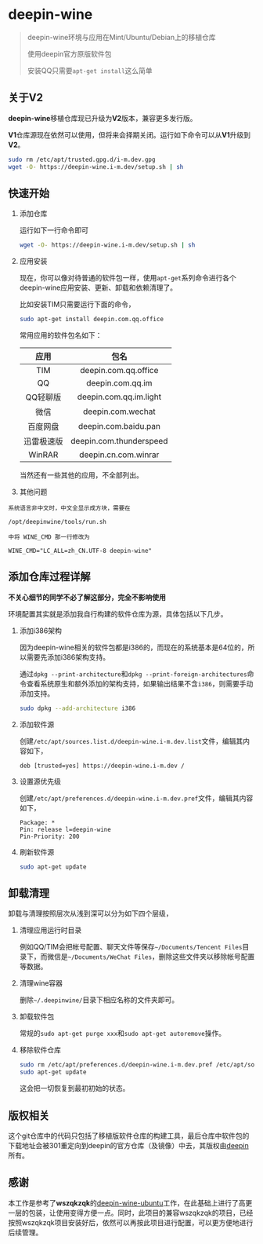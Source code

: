 # deepin-wine

> deepin-wine环境与应用在Mint/Ubuntu/Debian上的移植仓库
>
> 使用deepin官方原版软件包
>
> 安装QQ只需要`apt-get install`这么简单

## 关于V2

**deepin-wine**移植仓库现已升级为**V2**版本，兼容更多发行版。

**V1**仓库源现在依然可以使用，但将来会择期关闭。运行如下命令可以从**V1**升级到**V2**。

```sh
sudo rm /etc/apt/trusted.gpg.d/i-m.dev.gpg
wget -O- https://deepin-wine.i-m.dev/setup.sh | sh
```

## 快速开始

1. 添加仓库

   运行如下一行命令即可

   ```sh
   wget -O- https://deepin-wine.i-m.dev/setup.sh | sh
   ```

2. 应用安装

   现在，你可以像对待普通的软件包一样，使用`apt-get`系列命令进行各个deepin-wine应用安装、更新、卸载和依赖清理了。

   比如安装TIM只需要运行下面的命令，

   ```sh
   sudo apt-get install deepin.com.qq.office
   ```

   常用应用的软件包名如下：

   |    应用    |          包名           |
   | :--------: | :---------------------: |
   |    TIM     |  deepin.com.qq.office   |
   |     QQ     |    deepin.com.qq.im     |
   |  QQ轻聊版  | deepin.com.qq.im.light  |
   |    微信    |    deepin.com.wechat    |
   |  百度网盘  |  deepin.com.baidu.pan   |
   | 迅雷极速版 | deepin.com.thunderspeed |
   |   WinRAR   |  deepin.cn.com.winrar   |

   当然还有一些其他的应用，不全部列出。
   
3. 其他问题
```
系统语言非中文时，中文全显示成方块，需要在

/opt/deepinwine/tools/run.sh

中将 WINE_CMD 那一行修改为

WINE_CMD="LC_ALL=zh_CN.UTF-8 deepin-wine"
```

## 添加仓库过程详解

**不关心细节的同学不必了解这部分，完全不影响使用**

环境配置其实就是添加我自行构建的软件仓库为源，具体包括以下几步。

1. 添加i386架构

   因为deepin-wine相关的软件包都是i386的，而现在的系统基本是64位的，所以需要先添加i386架构支持。

   通过`dpkg --print-architecture`和`dpkg --print-foreign-architectures`命令查看系统原生和额外添加的架构支持，如果输出结果不含`i386`，则需要手动添加支持。

   ```sh
   sudo dpkg --add-architecture i386
   ```

3. 添加软件源

   创建`/etc/apt/sources.list.d/deepin-wine.i-m.dev.list`文件，编辑其内容如下，

   ```
   deb [trusted=yes] https://deepin-wine.i-m.dev /
   ```

3. 设置源优先级

   创建`/etc/apt/preferences.d/deepin-wine.i-m.dev.pref`文件，编辑其内容如下，

   ```
   Package: *
   Pin: release l=deepin-wine
   Pin-Priority: 200
   ```

4. 刷新软件源

   ```sh
   sudo apt-get update
   ```

## 卸载清理

卸载与清理按照层次从浅到深可以分为如下四个层级，

1. 清理应用运行时目录

   例如QQ/TIM会把帐号配置、聊天文件等保存`~/Documents/Tencent Files`目录下，而微信是`~/Documents/WeChat Files`，删除这些文件夹以移除帐号配置等数据。

2. 清理wine容器

   删除`~/.deepinwine/`目录下相应名称的文件夹即可。

3. 卸载软件包

   常规的`sudo apt-get purge xxx`和`sudo apt-get autoremove`操作。

4. 移除软件仓库

   ```sh
   sudo rm /etc/apt/preferences.d/deepin-wine.i-m.dev.pref /etc/apt/sources.list.d/deepin-wine.i-m.dev.list
   sudo apt-get update
   ```
   
   这会把一切恢复到最初初始的状态。

## 版权相关

这个git仓库中的代码只包括了移植版软件仓库的构建工具，最后仓库中软件包的下载地址会被301重定向到deepin的官方仓库（及镜像）中去，其版权由[deepin](https://www.deepin.com/)所有。

## 感谢

本工作是参考了**wszqkzqk**的[deepin-wine-ubuntu](https://github.com/wszqkzqk/deepin-wine-ubuntu)工作，在此基础上进行了高更一层的包装，让使用变得方便一点。同时，此项目的兼容wszqkzqk的项目，已经按照wszqkzqk项目安装好后，依然可以再按此项目进行配置，可以更方便地进行后续管理。
